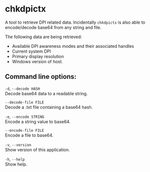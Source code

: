 # chkdpictx
A tool to retrieve DPI related data. Incidentally `chkdpictx` is also able to encode/decode base64 from any string and file.

The following data are being retrieved:
- Available DPI awareness modes and their associated handles
- Current system DPI
- Primary display resolution
- Windows version of host.

## Command line options:
`-d`, `--decode HASH`<br />
  Decode base64 data to a readable string.

`--decode-file FILE`<br />
  Decode a .txt file containing a base64 hash.

`-e`, `--encode STRING`<br />
  Encode a string value to base64.

`--encode-file FILE`<br />
  Encode a file to base64.

`-v`, `--version`<br />
  Show version of this application.

`-h`, `--help`<br />
  Show help.
